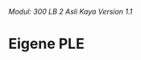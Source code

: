 *Modul: 300 
LB 2 
Asli Kaya
Version 1.1* 
# Eigene PLE
<!--stackedit_data:
eyJoaXN0b3J5IjpbMTUyNzU1MDI0MF19
-->
